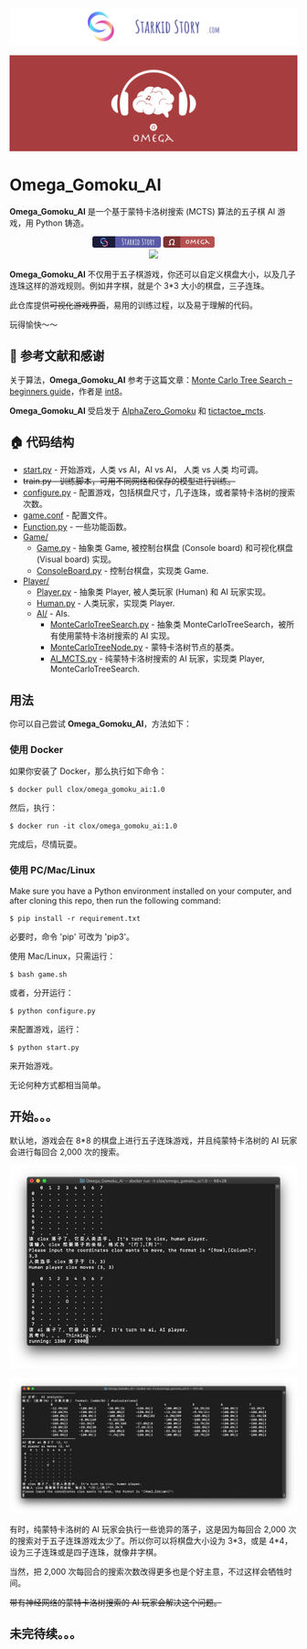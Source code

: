 [![Starkidstory](Image/starkidstory_title.png)](https://starkidstory.com)

![Header](Image/omega_title.png)

# Omega_Gomoku_AI

**Omega_Gomoku_AI** 是一个基于蒙特卡洛树搜索 (MCTS) 算法的五子棋 AI 游戏，用 Python 铸造。

<p align="center">
<a href="https://starkidstory.com"><img src="Image/star_badge.png" height=20></a>
<img src="Image/omega_badge.png" height=20/>
<br/>
<a href="https://github.com/CLOXnu/ConvenientImagePicker/blob/master/README.zh-cn.md"><img src="https://img.shields.io/badge/%E4%B8%AD%E6%96%87-README-blue.svg?style=flat"/></a>
</p>

**Omega_Gomoku_AI** 不仅用于五子棋游戏，你还可以自定义棋盘大小，以及几子连珠这样的游戏规则。例如井字棋，就是个 3\*3 大小的棋盘，三子连珠。

此仓库提供~~可视化游戏界面~~，易用的训练过程，以及易于理解的代码。

玩得愉快～～

## 📖 参考文献和感谢

关于算法，**Omega_Gomoku_AI** 参考于这篇文章：[Monte Carlo Tree Search – beginners guide](https://int8.io/monte-carlo-tree-search-beginners-guide/)，作者是 [int8](https://github.com/int8)。

**Omega_Gomoku_AI** 受启发于 [AlphaZero_Gomoku](https://github.com/junxiaosong/AlphaZero_Gomoku) 和 [tictactoe_mcts](https://github.com/zhuliquan/tictactoe_mcts).


## 🏠 代码结构

- [start.py](start.py) - 开始游戏，人类 vs AI，AI vs AI， 人类 vs 人类 均可调。
- ~~train.py - 训练脚本，可用不同网络和保存的模型进行训练。~~
- [configure.py](configure.py) - 配置游戏，包括棋盘尺寸，几子连珠，或者蒙特卡洛树的搜索次数。
- [game.conf](game.conf) - 配置文件。
- [Function.py](Function.py) - 一些功能函数。
- [Game/](Game/)
  - [Game.py](Game/Game.py) - 抽象类 Game, 被控制台棋盘 (Console board) 和可视化棋盘 (Visual board) 实现。
  - [ConsoleBoard.py](Game/ConsoleBoard.py) - 控制台棋盘，实现类 Game.
- [Player/](Player/)
  - [Player.py](Player/Player.py) - 抽象类 Player, 被人类玩家 (Human) 和 AI 玩家实现。
  - [Human.py](Player/Human.py) - 人类玩家，实现类 Player.
  - [AI/](Player/AI/) - AIs.
    - [MonteCarloTreeSearch.py](Player/AI/MonteCarloTreeSearch.py) - 抽象类 MonteCarloTreeSearch，被所有使用蒙特卡洛树搜索的 AI 实现。
    - [MonteCarloTreeNode.py](Player/AI/MonteCarloTreeNode.py) - 蒙特卡洛树节点的基类。
    - [AI_MCTS.py](Player/AI/AI_MCTS.py) - 纯蒙特卡洛树搜索的 AI 玩家，实现类 Player, MonteCarloTreeSearch.
    
    
## 用法

你可以自己尝试 **Omega_Gomoku_AI**，方法如下：

### 使用 Docker

如果你安装了 Docker，那么执行如下命令：

```shell
$ docker pull clox/omega_gomoku_ai:1.0
```

然后，执行：

```shell
$ docker run -it clox/omega_gomoku_ai:1.0
```

完成后，尽情玩耍。

### 使用 PC/Mac/Linux

Make sure you have a Python environment installed on your computer, and after cloning this repo, then run the following command:

```shell
$ pip install -r requirement.txt
```

必要时，命令 'pip' 可改为 'pip3'。

使用 Mac/Linux，只需运行：

```shell
$ bash game.sh
```

或者，分开运行：

```shell
$ python configure.py
```

来配置游戏，运行：

```shell
$ python start.py
```

来开始游戏。

无论何种方式都相当简单。


## 开始。。。

默认地，游戏会在 8\*8 的棋盘上进行五子连珠游戏，并且纯蒙特卡洛树的 AI 玩家会进行每回合 2,000 次的搜索。

![AI thinking](Image/AI_thinking.png)

![AI_moves](Image/AI_moves.png)

有时，纯蒙特卡洛树的 AI 玩家会执行一些诡异的落子，这是因为每回合 2,000 次的搜索对于五子连珠游戏太少了。所以你可以将棋盘大小设为 3\*3，或是 4\*4，设为三子连珠或是四子连珠，就像井字棋。

当然，把 2,000 次每回合的搜索次数改得更多也是个好主意，不过这样会牺牲时间。

~~带有神经网络的蒙特卡洛树搜索的 AI 玩家会解决这个问题。~~


## 未完待续。。。


